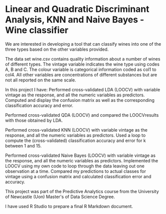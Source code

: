 # Linear and Quadratic Discriminant Analysis, KNN and Naive Bayes - Wine classifier
 
We are interested in developing a tool that can classify wines into one of the three types based
on the other variables provided.

The data set wine.csv contains quality information about a number of wines of different types.
The vintage variable indicates the wine type using codes A, B and C. The colour variable is
categorical information coded as col1 to col4. All other variables are concentrations of different
substances but are not all reported on the same scale.

In this project I have: 
Performed cross-validated LDA (LOOCV) with variable vintage as the response,
and all the numeric variables as predictors. Computed and display the confusion matrix as well as the 
corresponding classification accuracy and error.

Performed cross-validated QDA (LOOCV) and compared the LOOCVresults with those obtained by LDA.

Performed cross-validated KNN (LOOCV) with variable vintage as the response,
and all the numeric variables as predictors. Used a loop to compute the (cross-validated)
classification accuracy and error for k between 1 and 15.

Performed cross-validated Naive Bayes (LOOCV) with variable vintage as the response, 
and all the numeric variables as predictors. Implemented the LOOCV using my own code to loop 
through the data leaving out one observation at a time. Compared my predictions to actual classes 
for vintage using a confusion matrix and calculated classification error and accuracy.

This project was part of the Predictive Analytics course from the University of Newcastle (Uon) 
Master's of Data Science Degree.

I have used R Studio to prepare a final R Markdown document.


